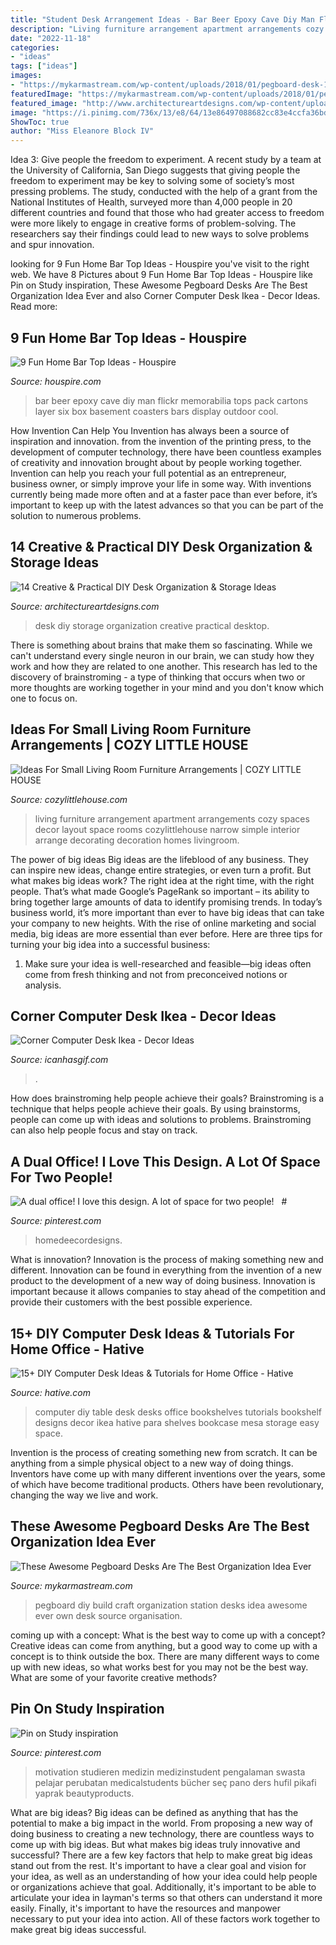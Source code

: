 ```yaml
---
title: "Student Desk Arrangement Ideas - Bar Beer Epoxy Cave Diy Man Flickr Memorabilia Tops Pack Cartons Layer Six Box Basement Coasters Bars Display Outdoor Cool"
description: "Living furniture arrangement apartment arrangements cozy spaces decor layout space rooms cozylittlehouse narrow simple interior arrange decorating decoration homes livingroom"
date: "2022-11-18"
categories:
- "ideas"
tags: ["ideas"]
images:
- "https://mykarmastream.com/wp-content/uploads/2018/01/pegboard-desk-13-.jpg"
featuredImage: "https://mykarmastream.com/wp-content/uploads/2018/01/pegboard-desk-13-.jpg"
featured_image: "http://www.architectureartdesigns.com/wp-content/uploads/2015/03/14-Creative-Practical-DIY-Desk-Organization-Storage-Ideas-12.jpg"
image: "https://i.pinimg.com/736x/13/e8/64/13e86497088682cc83e4ccfa36bdb209.jpg"
ShowToc: true
author: "Miss Eleanore Block IV"
---
```



Idea 3: Give people the freedom to experiment.
A recent study by a team at the University of California, San Diego suggests that giving people the freedom to experiment may be key to solving some of society’s most pressing problems. The study, conducted with the help of a grant from the National Institutes of Health, surveyed more than 4,000 people in 20 different countries and found that those who had greater access to freedom were more likely to engage in creative forms of problem-solving. The researchers say their findings could lead to new ways to solve problems and spur innovation.

	

		
looking for 9 Fun Home Bar Top Ideas - Houspire you've visit to the right web. We have 8 Pictures about 9 Fun Home Bar Top Ideas - Houspire like Pin on Study inspiration, These Awesome Pegboard Desks Are The Best Organization Idea Ever and also Corner Computer Desk Ikea - Decor Ideas. Read more:
		
    
## 9 Fun Home Bar Top Ideas - Houspire

<img loading=lazy src="https://houspire.com/wp-content/uploads/2018/02/home-bar-top-ideas-5.jpg" onerror="this.onerror=null;this.src='https://tse2.mm.bing.net/th?id=OIP.UELlpehaS55g5pkfbRfj3QAAAA&amp;pid=15.1';" alt="9 Fun Home Bar Top Ideas - Houspire">

_Source: houspire.com_

>bar beer epoxy cave diy man flickr memorabilia tops pack cartons layer six box basement coasters bars display outdoor cool. 

	

How Invention Can Help You
Invention has always been a source of inspiration and innovation. from the invention of the printing press, to the development of computer technology, there have been countless examples of creativity and innovation brought about by people working together. Invention can help you reach your full potential as an entrepreneur, business owner, or simply improve your life in some way. With inventions currently being made more often and at a faster pace than ever before, it’s important to keep up with the latest advances so that you can be part of the solution to numerous problems.

    
## 14 Creative &amp; Practical DIY Desk Organization &amp; Storage Ideas

<img loading=lazy src="http://www.architectureartdesigns.com/wp-content/uploads/2015/03/14-Creative-Practical-DIY-Desk-Organization-Storage-Ideas-12.jpg" onerror="this.onerror=null;this.src='https://tse2.mm.bing.net/th?id=OIP.XXwTj0N_Njnf02cQGmCicAHaMH&amp;pid=15.1';" alt="14 Creative &amp; Practical DIY Desk Organization &amp; Storage Ideas">

_Source: architectureartdesigns.com_

>desk diy storage organization creative practical desktop. 

	

There is something about brains that make them so fascinating. While we can't understand every single neuron in our brain, we can study how they work and how they are related to one another. This research has led to the discovery of brainstroming - a type of thinking that occurs when two or more thoughts are working together in your mind and you don't know which one to focus on.

    
## Ideas For Small Living Room Furniture Arrangements | COZY LITTLE HOUSE

<img loading=lazy src="https://4.bp.blogspot.com/-cl5uhEoV-BU/Vro0ygATpoI/AAAAAAABL4k/OaCoROXYrXg/s1600/500small7.jpg" onerror="this.onerror=null;this.src='https://tse4.mm.bing.net/th?id=OIP.d4VD4yJpNHEDNFG6laVT5AHaJ4&amp;pid=15.1';" alt="Ideas For Small Living Room Furniture Arrangements | COZY LITTLE HOUSE">

_Source: cozylittlehouse.com_

>living furniture arrangement apartment arrangements cozy spaces decor layout space rooms cozylittlehouse narrow simple interior arrange decorating decoration homes livingroom. 

	

The power of big ideas
Big ideas are the lifeblood of any business. They can inspire new ideas, change entire strategies, or even turn a profit. But what makes big ideas work? The right idea at the right time, with the right people. That’s what made Google’s PageRank so important – its ability to bring together large amounts of data to identify promising trends.
In today’s business world, it’s more important than ever to have big ideas that can take your company to new heights. With the rise of online marketing and social media, big ideas are more essential than ever before. Here are three tips for turning your big idea into a successful business:

1) Make sure your idea is well-researched and feasible—big ideas often come from fresh thinking and not from preconceived notions or analysis.

    
## Corner Computer Desk Ikea - Decor Ideas

<img loading=lazy src="https://www.icanhasgif.com/wp-content/uploads/2015/04/Corner-Computer-Desk-Ikea.jpg" onerror="this.onerror=null;this.src='https://tse2.mm.bing.net/th?id=OIP.NJmgS-2ibkB4f1AjrVIB7wHaFj&amp;pid=15.1';" alt="Corner Computer Desk Ikea - Decor Ideas">

_Source: icanhasgif.com_

>. 

	

How does brainstroming help people achieve their goals?
Brainstroming is a technique that helps people achieve their goals. By using brainstorms, people can come up with ideas and solutions to problems. Brainstroming can also help people focus and stay on track.

    
## A Dual Office! I Love This Design. A Lot Of Space For Two People! ️ ️ #

<img loading=lazy src="https://i.pinimg.com/736x/13/e8/64/13e86497088682cc83e4ccfa36bdb209.jpg" onerror="this.onerror=null;this.src='https://tse4.mm.bing.net/th?id=OIP.jl2asfQF6c2xTqLlyEzfOAHaEz&amp;pid=15.1';" alt="A dual office! I love this design. A lot of space for two people! ️ ️ #">

_Source: pinterest.com_

>homedeecordesigns. 

	

What is innovation?
Innovation is the process of making something new and different. Innovation can be found in everything from the invention of a new product to the development of a new way of doing business. Innovation is important because it allows companies to stay ahead of the competition and provide their customers with the best possible experience.

    
## 15+ DIY Computer Desk Ideas &amp; Tutorials For Home Office - Hative

<img loading=lazy src="https://hative.com/wp-content/uploads/2015/07/diy-computer-desks/3-diy-computer-desk-ideas-tutorials.jpg" onerror="this.onerror=null;this.src='https://tse4.mm.bing.net/th?id=OIP.dzSDE9OixSKRmQWUjh3OoAHaHL&amp;pid=15.1';" alt="15+ DIY Computer Desk Ideas &amp; Tutorials for Home Office - Hative">

_Source: hative.com_

>computer diy table desk desks office bookshelves tutorials bookshelf designs decor ikea hative para shelves bookcase mesa storage easy space. 

	

Invention is the process of creating something new from scratch. It can be anything from a simple physical object to a new way of doing things. Inventors have come up with many different inventions over the years, some of which have become traditional products. Others have been revolutionary, changing the way we live and work.

    
## These Awesome Pegboard Desks Are The Best Organization Idea Ever

<img loading=lazy src="https://mykarmastream.com/wp-content/uploads/2018/01/pegboard-desk-13-.jpg" onerror="this.onerror=null;this.src='https://tse3.mm.bing.net/th?id=OIP.stU0eOWEcIFEs3r6xbzFXwHaLG&amp;pid=15.1';" alt="These Awesome Pegboard Desks Are The Best Organization Idea Ever">

_Source: mykarmastream.com_

>pegboard diy build craft organization station desks idea awesome ever own desk source organisation. 

	

coming up with a concept: What is the best way to come up with a concept?
Creative ideas can come from anything, but a good way to come up with a concept is to think outside the box. There are many different ways to come up with new ideas, so what works best for you may not be the best way. What are some of your favorite creative methods?

    
## Pin On Study Inspiration

<img loading=lazy src="https://i.pinimg.com/736x/78/be/3d/78be3da323c581da57a7eb1d4a8939c8--notetaking-tips-med-school.jpg" onerror="this.onerror=null;this.src='https://tse2.mm.bing.net/th?id=OIP.hnulK4NdZJC0EbpIbgthtAHaHX&amp;pid=15.1';" alt="Pin on Study inspiration">

_Source: pinterest.com_

>motivation studieren medizin medizinstudent pengalaman swasta pelajar perubatan medicalstudents bücher seç pano ders hufil pikafi yaprak beautyproducts. 

	

What are big ideas?
Big ideas can be defined as anything that has the potential to make a big impact in the world. From proposing a new way of doing business to creating a new technology, there are countless ways to come up with big ideas. But what makes big ideas truly innovative and successful? There are a few key factors that help to make great big ideas stand out from the rest. 
It's important to have a clear goal and vision for your idea, as well as an understanding of how your idea could help people or organizations achieve that goal. Additionally, it's important to be able to articulate your idea in layman's terms so that others can understand it more easily. Finally, it's important to have the resources and manpower necessary to put your idea into action. All of these factors work together to make great big ideas successful.

